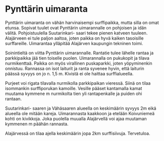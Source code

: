 # Pynttärin uimaranta

Pynttärin uimaranta on vähän harvinaisempi surffipaikka, mutta silla on omat etunsa. Sopivat tuulet ovat Pynttärin uimarannalle on pohjoisen ja idän välitä. Pohjoistuulella Suutarinkari- saari tekee pienen katveen tuuleen.  Alajärveen ei tule paljon aaltoa, joten paikka on hyvä kaiken tasoisille surffareille. Uimarantaa ylläpitää Alajärven kaupungin tekninen toimi.

Soinintieltä on viitta Pynttärin uimarannalle. Rantatie tulee lähelle rantaa ja parkkipaikka jää tien toiselle puolen. Uimarannalla on pukukopit ja tilava nurmikenttaä. Paikka on myös virallinen puskaparkki, joten yöpyminenkin onnistuu. Rannassa on isot laiturit ja ranta syvenee hyvin, että laiturin päässä syvyys on jo n. 1,5 m. Kivistä ei ole haittaa surffialueella.

Purjeet voi rigata tilavalla nurmikolla parkkipaikan vieressä. Siinä on tilaa isommankin surffiporukan kamoille. Vesille pääset kantamalla kamat muutama kymmene m nurmikolta tien yli rantapenkalle ja puiden ohi rantaan.

Suutarinkari- saaren ja Vähäsaaren alueella on keskimäärin syvyys 2m eikä alueella ole mitään kareja. Uimarannasta kaakkoon ja etelään Koivuniemeä kohti on kivikkoja. Joka puolella muualla Alajärvellä voi ajaa muutaman kymmenen m päähän rannasta.

Alajärvessä on tilaa ajella keskimäärin jopa 2km surffisiivuja. Tervetuloa.
